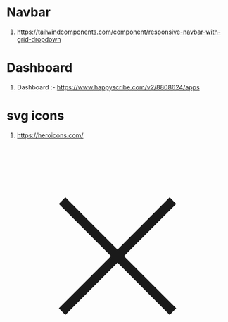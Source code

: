 # Navbar
1. https://tailwindcomponents.com/component/responsive-navbar-with-grid-dropdown

# Dashboard
1. Dashboard :- https://www.happyscribe.com/v2/8808624/apps

# svg icons 
1. https://heroicons.com/


<svg xmlns="http://www.w3.org/2000/svg" fill="none" viewBox="0 0 24 24" strokeWidth={1.5} stroke="currentColor" className="w-6 h-6">
  <path strokeLinecap="round" strokeLinejoin="round" d="M6 18L18 6M6 6l12 12" />
</svg>
